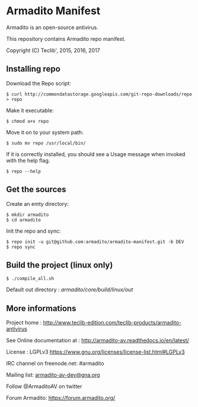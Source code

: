 # Armadito Manifest #

Armadito is an open-source antivirus.

This repository contains Armadito repo manifest.

Copyright (C) Teclib', 2015, 2016, 2017

## Installing repo ##

Download the Repo script:

    $ curl http://commondatastorage.googleapis.com/git-repo-downloads/repo > repo

Make it executable:

    $ chmod a+x repo

Move it on to your system path:

    $ sudo mv repo /usr/local/bin/

If it is correctly installed, you should see a Usage message when invoked
with the help flag.

    $ repo --help

## Get the sources ##

Create an emty directory:

	$ mkdir armadito
	$ cd armadito

Init the repo and sync:

	$ repo init -u git@github.com:armadito/armadito-manifest.git -b DEV
	$ repo sync


## Build the project (linux only) ##

	$ ./compile_all.sh

Default out directory : *armadito/core/build/linux/out*

## More informations ##

Project home : http://www.teclib-edition.com/teclib-products/armadito-antivirus
 
See Online documentation at : http://armadito-av.readthedocs.io/en/latest/
 
License : LGPLv3 https://www.gnu.org/licenses/license-list.html#LGPLv3
 
IRC channel on freenode.net: #armadito
 
Mailing list: armadito-av-dev@gna.org
 
Follow @ArmaditoAV on twitter
 
Forum Armadito: https://forum.armadito.org/
